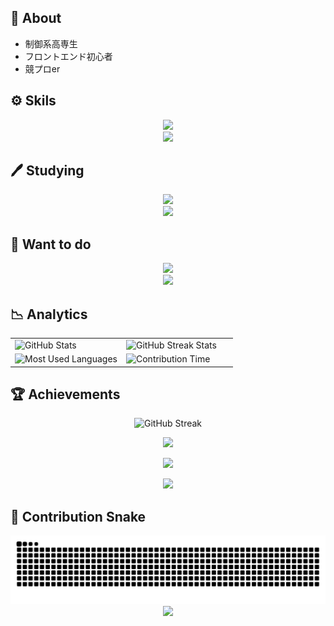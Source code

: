 ## 📒 About

- 制御系高専生
- フロントエンド初心者
- 競プロer

## ⚙ Skils
<div align="center">
  <a href="https://skillicons.dev">
    <img src="https://skillicons.dev/icons?i=c,cpp,html,css" /></br>
    <img src="https://skillicons.dev/icons?i=python,tailwindcss,vercel,markdown" /></br>
  </a>
</div>

## 🖊 Studying
<div align="center">
  <a href="https://skillicons.dev">
    <img src="https://skillicons.dev/icons?i=javascript,typescript,react,nextjs" /></br>
    <img src="https://skillicons.dev/icons?i=vite,scss,fastapi" /></br>
  </a>
</div>

## 🌟 Want to do

<div align="center">
  <a href="https://skillicons.dev">
    <img src="https://skillicons.dev/icons?i=rust,cs,unity" /></br>
    <img src="https://skillicons.dev/icons?i=raspberrypi,figma,docker" /></br>
  </a>
</div>

## 📉 Analytics

<div align="center">
  <table>
    <tr>
      <td width="50%">
        <img src="https://github-readme-stats.vercel.app/api?username=Juna1013&show_icons=true&theme=tokyonight&hide_border=true&bg_color=00000000" 
             alt="GitHub Stats" />
      </td>
      <td width="50%">
        <img src="https://github-readme-streak-stats.herokuapp.com/?user=Juna1013&theme=tokyonight&hide_border=true&background=00000000"
             alt="GitHub Streak Stats" />
      </td>
    </tr>
    <tr>
      <td width="50%">
        <img src="https://github-readme-stats.vercel.app/api/top-langs/?username=Juna1013&layout=compact&theme=tokyonight&hide_border=true&bg_color=00000000" 
             alt="Most Used Languages" />
      </td>
      <td width="50%">
        <img src="https://github-profile-summary-cards.vercel.app/api/cards/productive-time?username=Juna1013&theme=tokyonight"
             alt="Contribution Time" />
      </td>
    </tr>
  </table>
</div>

## 🏆 Achievements

<p align="center">
  <img src="https://streak-stats.demolab.com?user=Juna1013&theme=ocean-gradient&hide_border=true&date_format=%5BY%20%5DM%20j&card_width=640&card_height=195" alt="GitHub Streak" />
</p>

<p align="center">
  <img  src="https://github-readme-stats.vercel.app/api?username=juna1013&card_width=640&show_icons=true&hide_border=true"/>
</p>

<p align="center">
  <img  src="https://github-readme-stats.vercel.app/api/top-langs/?username=Juna1013&hide=jupyter%20notebook&card_width=640"/>
</p>

<p align="center">
  <img  src="https://github-profile-trophy.vercel.app/?username=Jun1013&theme=algolia&no-frame=&column=5&margin-w=16&margin-h=16" width="640"/>
</p>

## 🐍 Contribution Snake
 
<div align="center">
<picture>
    <source media="(prefers-color-scheme: dark)" 
            srcset="https://raw.githubusercontent.com/Juna1013/Juna1013/output/github-contribution-grid-snake-dark.svg" />
    <source media="(prefers-color-scheme: light)" 
            srcset="https://raw.githubusercontent.com/Juna1013/Juna1013/output/github-contribution-grid-snake.svg" />
    <img alt="github contribution snake animation" 
         src="https://raw.githubusercontent.com/Juna1013/Juna1013/output/github-contribution-grid-snake.svg" />
</picture>
</div>

<div align="center">
  <img src="https://capsule-render.vercel.app/api?type=waving&color=gradient&customColorList=0,2,2,5,30&height=100&section=footer" />
</div>
